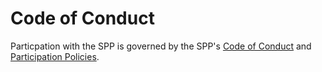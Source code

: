 # Code of Conduct

Particpation with the SPP is governed by the SPP's [Code of Conduct](https://github.com/shareportation/governance/blob/master/CODE_OF_CONDUCT.md) and [Participation Policies](https://github.com/shareportation/governance/raw/master/documents/SPPParticipationPolicies.pdf).

